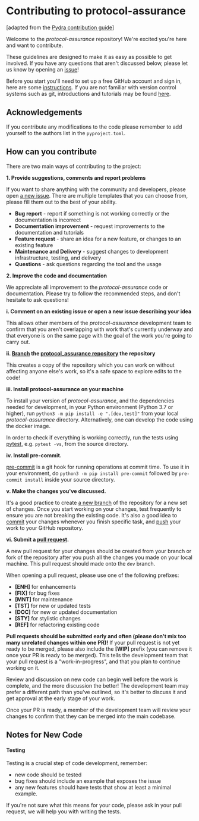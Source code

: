 # Contributing to protocol-assurance

\[adapted from the [Pydra contribution guide](https://github.com/nipype/pydra/blob/master/CONTRIBUTING.md)\]

Welcome to the _protocol-assurance_ repository! We're excited you're here and want to contribute.

These guidelines are designed to make it as easy as possible to get involved.
If you have any questions that aren't discussed below, please let us know by opening an [issue][link_doc_issues]!

Before you start you'll need to set up a free GitHub account and sign in, here are some [instructions][link_signupinstructions].
If you are not familiar with version control systems such as git,
introductions and tutorials may be found [here](http://www.reproducibleimaging.org/module-reproducible-basics/02-vcs/).

## Acknowledgements

If you contribute any modifications to the code please remember to add yourself
to the authors list in the `pyproject.toml`.

## How can you contribute

There are two main ways of contributing to the project:

**1. Provide suggestions, comments and report problems**

If you want to share anything with the community and developers, please open [a new issue][link_new_issues].
There are multiple templates that you can choose from, please fill them out to the best of your ability.
- **Bug report** - report if something is not working correctly or the documentation is incorrect
- **Documentation improvement** - request improvements to the documentation and tutorials
- **Feature request** - share an idea for a new feature, or changes to an existing feature
- **Maintenance and Delivery** - suggest changes to development infrastructure, testing, and delivery
- **Questions** - ask questions regarding the tool and the usage


**2. Improve the code and documentation**

We appreciate all improvement to the _protocol-assurance_ code or documentation.
Please try to follow the recommended steps, and don't hesitate to ask questions!


**i. Comment on an existing issue or open a new issue describing your idea**

This allows other members of the _protocol-assurance_ development team to confirm
that you aren't overlapping with work that's currently underway and
that everyone is on the same page with the goal of the work you're going to carry out.

**ii. [Branch][link_branch] the [protocol_assurance repository](https://github.com/Australian-Epilepsy-Project/protocol_assurance) the repository**

This creates a copy of the repository which you can work on without affecting anyone else's work,
so it's a safe space to explore edits to the code!

**iii. Install protocol-assurance on your machine**

To install your version of _protocol-assurance_, and the dependencies needed for development,
in your Python environment (Python 3.7 or higher), run `python3 -m pip install -e ".[dev,test]"`
from your local _protocol-assurance_ directory.
Alternatively, one can develop the code using the docker image.

In order to check if everything is working correctly, run the tests
using [pytest](https://docs.pytest.org/en/latest/), e.g. `pytest -vs`, from the source directory.

**iv. Install pre-commit.**

[pre-commit](https://pre-commit.com/) is a git hook for running operations at commit time.
To use it in your environment, do `python3 -m pip install pre-commit` followed by `pre-commit install`
inside your source directory.


**v. Make the changes you've discussed.**

It's a good practice to create [a new branch](https://help.github.com/articles/about-branches/)
of the repository for a new set of changes.
Once you start working on your changes, test frequently to ensure you are not breaking the existing code.
It's also a good idea to [commit][link_commit] your changes whenever
you finish specific task, and [push][link_push] your work to your GitHub repository.


**vi. Submit a [pull request][link_pullrequest].**

A new pull request for your changes should be created from your branch or fork of the repository
after you push all the changes you made on your local machine. This pull request should made onto the `dev` branch.

When opening a pull request, please use one of the following prefixes:


* **[ENH]** for enhancements
* **[FIX]** for bug fixes
* **[MNT]** for maintenance
* **[TST]** for new or updated tests
* **[DOC]** for new or updated documentation
* **[STY]** for stylistic changes
* **[REF]** for refactoring existing code


**Pull requests should be submitted early and often (please don't mix too many unrelated changes within one PR)!**
If your pull request is not yet ready to be merged, please also include the **[WIP]** prefix (you can remove it once your PR is ready to be merged).
This tells the development team that your pull request is a "work-in-progress", and that you plan to continue working on it.

Review and discussion on new code can begin well before the work is complete, and the more discussion the better!
The development team may prefer a different path than you've outlined, so it's better to discuss it and get approval at the early stage of your work.

Once your PR is ready, a member of the development team will review your changes to confirm that they can be merged into the main codebase.

## Notes for New Code

#### Testing
Testing is a crucial step of code development, remember:
- new code should be tested
- bug fixes should include an example that exposes the issue
- any new features should have tests that show at least a minimal example.

If you're not sure what this means for your code, please ask in your pull request,
we will help you with writing the tests.


[link_hipporeport]: https://github.com/Australian-Epilepsy-Project/protocol_assurance
[link_signupinstructions]: https://help.github.com/articles/signing-up-for-a-new-github-account
[link_new_issues]: https://github.com/Australian-Epilepsy-Project/protocol_assurance/issues/new/choose
[link_doc_issues]: https://github.com/Australian-Epilepsy-Project/protocol_assurance/issues/new?assignees=&labels=documentation&template=documentation.md&title=

[link_pullrequest]: https://help.github.com/articles/creating-a-pull-request-from-a-fork/
[link_branch]: https://docs.github.com/en/pull-requests/collaborating-with-pull-requests/proposing-changes-to-your-work-with-pull-requests/creating-and-deleting-branches-within-your-repository
[link_clone]: https://help.github.com/articles/cloning-a-repository/
[link_updateupstreamwiki]: https://help.github.com/articles/syncing-a-fork/
[link_push]: https://help.github.com/en/github/using-git/pushing-commits-to-a-remote-repository
[link_commit]: https://git-scm.com/docs/git-commit
